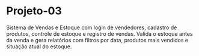 # Projeto-03
Sistema de Vendas e Estoque com login de vendedores, cadastro de produtos, controle de estoque e registro de vendas. Valida o estoque antes da venda e gera relatórios com filtros por data, produtos mais vendidos e situação atual do estoque.
